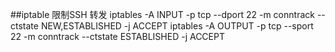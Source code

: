 ##iptable 限制SSH 转发
        iptables -A INPUT -p tcp --dport 22 -m conntrack --ctstate NEW,ESTABLISHED -j ACCEPT
        iptables -A OUTPUT -p tcp --sport 22 -m conntrack --ctstate ESTABLISHED -j ACCEPT
